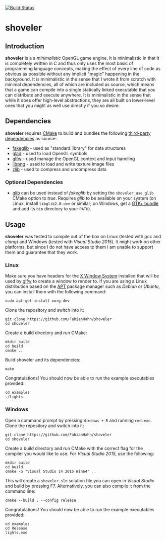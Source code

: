 [![Build Status](https://api.travis-ci.org/FabianHahn/shoveler.svg)](https://travis-ci.org/FabianHahn/shoveler)

# shoveler

## Introduction
**shoveler** is a a _minimalistic_ OpenGL game engine. It is minimalistic in that it is completely written in C and thus only uses the most basic of programming language concepts, making the effect of every line of code as obvious as possible without any implicit "magic" happening in the background. It is minimalistic in the sense that I wrote it from scratch with minimal dependencies, all of which are included as source, which means that a game can compile into a single statically linked executable that you can distribute and execute anywhere. It is minimalistic in the sense that while it does offer high-level abstractions, they are all built on lower-level ones that you might as well use directly if you so desire.

## Dependencies
**shoveler** requires [CMake](https://cmake.org/) to build and bundles the following [third-party dependencies](thirdparty) as source:
 * [fakeglib](https://github.com/FabianHahn/fakeglib) - used as "standard library" for data structures
 * [glad](https://github.com/Dav1dde/glad) - used to load OpenGL symbols
 * [glfw](http://www.glfw.org/) - used manage the OpenGL context and input handling
 * [libpng](https://github.com/glennrp/libpng) - used to load and write texture image files 
 * [zlib](https://github.com/madler/zlib) - used to compress and uncompress data

### Optional Dependencies
 * [glib](https://developer.gnome.org/glib/stable/) can be used instead of *fakeglib* by setting the `shoveler_use_glib` CMake option to *true*. Requires *glib* to be available on your system (on Linux, install `libglib2.0-dev` or similar; on Windows, get a [GTK+ bundle](https://github.com/hexchat/gtk-win32) and add its `bin` directory to your `PATH`).

## Usage

**shoveler** was tested to compile out of the box on Linux (tested with _gcc_ and _clang_) and Windows (tested with _Visual Studio 2015_). It might work on other platforms, but since I do not have access to them I am unable to support them and guarantee that they work.

### Linux

Make sure you have headers for the [X Window System](http://www.opengroup.org/tech/desktop/x-window-system/) installed that will be used by [glfw](http://www.glfw.org/) to create a window to render to. If you are using a Linux distribution based on the [APT](https://wiki.debian.org/Apt) package manager such as _Debian_ or _Ubuntu_, you can install them with the following command:
```
sudo apt-get install xorg-dev
```

Clone the repository and switch into it:
```
git clone https://github.com/FabianHahn/shoveler
cd shoveler
```

Create a build directory and run CMake:
```
mkdir build
cd build
cmake ..
```

Build shoveler and its dependencies:
```
make
```

Congratulations! You should now be able to run the example executables provided:
```
cd examples
./lights
```

### Windows

Open a command prompt by pressing `Windows + R` and running `cmd.exe`. Clone the repository and switch into it:
```
git clone https://github.com/FabianHahn/shoveler
cd shoveler
```

Create a build directory and run CMake with the correct flag for the compiler you would like to use. For _Visual Studio 2015_, use the following:
```
mkdir build
cd build
cmake -G "Visual Studio 14 2015 Win64" ..
```

This will create a `shoveler.sln` solution file you can open in _Visual Studio_ and build by pressing F7. Alternatively, you can also compile it from the command line:
```
cmake --build . --config release
```

Congratulations! You should now be able to run the example executables provided:
```
cd examples
cd Release
lights.exe
```
